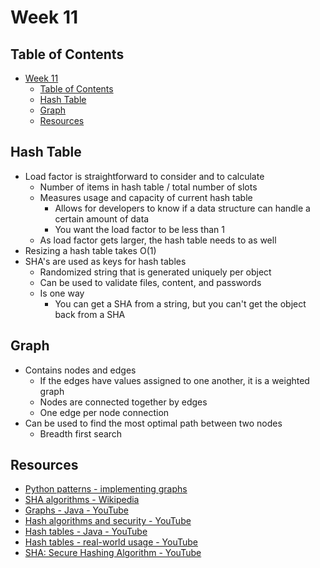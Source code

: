 # Week 11

## Table of Contents

- [Week 11](#week-11)
  - [Table of Contents](#table-of-contents)
  - [Hash Table](#hash-table)
  - [Graph](#graph)
  - [Resources](#resources)

## Hash Table

- Load factor is straightforward to consider and to calculate
  - Number of items in hash table / total number of slots
  - Measures usage and capacity of current hash table
    - Allows for developers to know if a data structure can handle a certain amount of data
    - You want the load factor to be less than 1
  - As load factor gets larger, the hash table needs to as well
- Resizing a hash table takes O(1)
- SHA's are used as keys for hash tables
  - Randomized string that is generated uniquely per object
  - Can be used to validate files, content, and passwords
  - Is one way
    - You can get a SHA from a string, but you can't get the object back from a SHA

## Graph

- Contains nodes and edges
  - If the edges have values assigned to one another, it is a weighted graph
  - Nodes are connected together by edges
  - One edge per node connection
- Can be used to find the most optimal path between two nodes
  - Breadth first search

## Resources

- [Python patterns - implementing graphs](https://www.python.org/doc/essays/graphs/)
- [SHA algorithms - Wikipedia](https://en.wikipedia.org/wiki/Secure_Hash_Algorithms)
- [Graphs - Java - YouTube](https://www.youtube.com/watch?v=zaBhtODEL0w)
- [Hash algorithms and security - YouTube](https://www.youtube.com/watch?v=b4b8ktEV4Bg)
- [Hash tables - Java - YouTube](https://www.youtube.com/watch?v=shs0KM3wKv8)
- [Hash tables - real-world usage - YouTube](https://www.youtube.com/watch?v=sTkWBIUH3Eo)
- [SHA: Secure Hashing Algorithm - YouTube](https://www.youtube.com/watch?v=DMtFhACPnTY)
